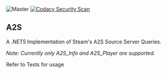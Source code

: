 ![Master](https://github.com/Crytilis/A2S/actions/workflows/main.yml/badge.svg?branch=master) [![Codacy Security Scan](https://github.com/Crytilis/A2S/actions/workflows/codacy-analysis.yml/badge.svg?branch=master)](https://github.com/Crytilis/A2S/actions/workflows/codacy-analysis.yml)

## A2S
A .NET5 Implementation of Steam's A2S Source Server Queries. 

*Note: Currently only A2S_Info and A2S_Player are supported.*


Refer to Tests for usage

